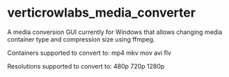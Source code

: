 # verticrowlabs_media_converter

A media conversion GUI currently for Windows that allows changing media container type and compression size using ffmpeg.

Containers supported to convert to:
mp4
mkv
mov
avi
flv

Resolutions supported to convert to:
480p
720p
1280p